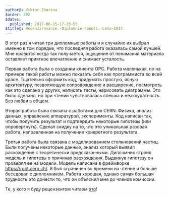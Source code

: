 ```yaml
---
author@: Viktor Zharina
$order: 282
$dates:
  published: 2017-06-15-17-20-55
$title@: Recenzirovanie.-Diplomnie-raboti.-Leto-2017.
---
```

В этот раз я читал три дипломных работы и я случайно их выбрал именно в том порядке, что последняя работа оказалась самой лучшей. Мне нравится когда так получается, ощущение от понимания материала оставляет приятное впечатление и снимает усталость.

Первая работа была о создании клиента OPC. Работа маленькая, но на примере такой работы можно показать себя как программиста во всей красе. Тщательно оформить код, придумать простую, ясную архитектуру, позволяющую сопровождение и расширение, посмотреть как это сделано у других, написать тесты, нарисовать диаграммы. Это было сделано, но при чтении чувствовалась спешка и неаккуратность. Без любви в общем.

Вторая работа была связана с работами для CERN. Физика, анализ данных,  управление аппаратурой, эксперименты. Код написан так, чтобы получить результат и подтвердить некоторые гипотезы (или опровергнуть). Сделал скидку на то, что это уникальная разовая работа, направленная на получение конкретного результата.

Третья работа была связана с моделированием столкновений частиц. Были получены некоторые данные, анализ который выявил расхождение с теоретически предсказанными. Дипломник строил модель и гипотезы о причинах расхождения. Выдвинув гипотезу он проверял ее на модели. Модель написана в фреймворке https://root.cern.ch/. Я был ограничен во времени на чтение и больше беседовал с дипломником. Работа хорошая, однако самая большая трудность это донести то, что он объяснил мне до членов комиссии.

Те, у кого я буду рецензентом читаем [это](http://viktor.zharina.info/posts/chto-ya-hochu-videt-v-diplomnoy-rabote-po-razrabotke-programmnogo-obespecheniya/)!
